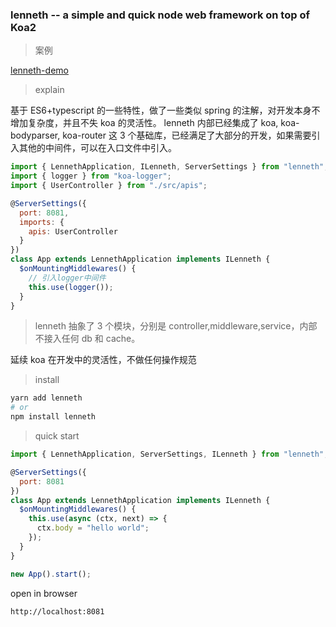 ### lenneth -- a simple and quick node web framework on top of Koa2

> 案例

[lenneth-demo](https://github.com/soraping/lenneth-demo)

> explain

基于 ES6+typescript 的一些特性，做了一些类似 spring 的注解，对开发本身不增加复杂度，并且不失 koa 的灵活性。
lenneth 内部已经集成了 koa, koa-bodyparser, koa-router 这 3 个基础库，已经满足了大部分的开发，如果需要引入其他的中间件，可以在入口文件中引入。

```javascript
import { LennethApplication, ILenneth, ServerSettings } from "lenneth";
import { logger } from "koa-logger";
import { UserController } from "./src/apis";

@ServerSettings({
  port: 8081,
  imports: {
    apis: UserController
  }
})
class App extends LennethApplication implements ILenneth {
  $onMountingMiddlewares() {
    // 引入logger中间件
    this.use(logger());
  }
}
```

> lenneth 抽象了 3 个模块，分别是 controller,middleware,service，内部不接入任何 db 和 cache。

延续 koa 在开发中的灵活性，不做任何操作规范

> install

```bash
yarn add lenneth
# or
npm install lenneth
```

> quick start

```javascript
import { LennethApplication, ServerSettings, ILenneth } from "lenneth";

@ServerSettings({
  port: 8081
})
class App extends LennethApplication implements ILenneth {
  $onMountingMiddlewares() {
    this.use(async (ctx, next) => {
      ctx.body = "hello world";
    });
  }
}

new App().start();
```

open in browser

```
http://localhost:8081
```

